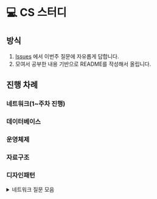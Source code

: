 # 💻 CS 스터디

## 방식
1. [Issues](https://github.com/42GS-Study/2025-CS-Study/issues) 에서 이번주 질문에 자유롭게 답합니다.
2. 모여서 공부한 내용 기반으로 README를 작성해서 올립니다.

## 진행 차례

### 네트워크(1~주차 진행)
### 데이터베이스
### 운영체제
### 자료구조
### 디자인패턴


<details>
<summary> 네트워크 질문 모음 </summary>
<div markdown="1">
- 컴퓨터 네트워크는 무엇인가요?   
- 컴퓨터 네트워크에서 데이터를 전송하는 방식에 대해 설명해주세요.
- 프로토콜에 대해서 설명해주세요.
- OSI 7 Layer에 대해서 설명해주세요.
- TCP/IP에 대해서 설명해주세요.
- OSI 7 Layer, TCP/IP 처럼 프로토콜을 계층화하는 이유가 뭘까요?
- 컴퓨터 네트워크에서 캡슐화와 비캡슐화에 대해서 설명해주세요.
- NIC, 리피터, 리피터 허브에 대해서 설명해주세요.
- 브리지에 대해서 설명해주세요.
- L2 스위치에 대해서 설명해주세요.
- 라우터에 대해서 설명해주세요.
- L3 스위치에 대해서 설명해주세요.
- L7 스위치에 대해서 설명해주세요.
- LAN과 WAN에 대해서 설명해주세요.
- HTTP 프로토콜에 대해서 설명해주세요.
- HTTP의 요청/응답 모델에 대해 설명해주세요.
- HTTP 메서드중 GET과 POST의 차이점에 대해 설명해주세요.
- HTTP 메서드중 PUT과 PATCH의 차이점에 대해 설명해주세요.
- HTTP 상태 코드가 뭔가요? 알고 있는 상태 코드 몇가지 설명해주세요.
- HTTP 헤더가 뭘까요? 알고 있는 헤더 몇 가지 설명해주세요.
- HTTP의 무상태성(Stateless)에 대해서 설명해주세요.
- HTTP Keep-Alive에 대해서 설명해주세요.
- HTTP 파이프라이닝에 대해서 설명해주세요.
- HTTP/1.1, HTTP/2, HTTP/3 각각의 특징에 대해 설명해주세요.
- HTTPS에 대해서 설명해주세요.
- SSL/TLS이 뭔가요?
- 대칭키 암호화 방식에 대해 설명해주세요.
- 비대칭키(공개키) 암호화 방식에 대해서 설명해주세요.
- 전자 서명에 대해서 설명해주세요.
- HTTPS 암호화 과정에 대해 설명해주세요. (SSL Handshake의 동작 과정을 설명해 주세요.)
- DNS가 뭔가요?
- DNS 작동 방식에 대해 설명해주세요.
- DNS 질의 종류에 대해 설명해주세요.
- DNS 서버에게 IP 주소를 요청할 때, 왜 UDP를 사용하나요?
- DNS 레코드가 무엇인가요?
- 쿠키와 세션에 대해서 설명해주세요.
- JWT ****토큰에 대해서 설명해주세요.
- SOP와 CORS에 대해서 설명해주세요.
- REST에 대해서 설명해주세요. Restful API는 뭘까요?
- REST 제약 조건에 대해 설명해주세요.
- URL, URI, URN 차이가 뭘까요?
- XSS 공격이 무엇이고, 방어하는 방법을 설명해주세요.
- CSRF 공격이 무엇이고, 방어하는 방법을 설명해주세요.
- SQL Injection 공격이 무엇이고, 방어하는 방법을 설명해주세요.
- 웹 캐시에 대해 설명해주세요.
- 프록시 서버에 대해서 설명해주세요.
- 포워드 프록시에 대해서 설명해주세요.
- 리버스 프록시에 대해서 설명해주세요.
- L7 로드 밸런서에 대해서 설명해주세요.
- 커넥션 타임아웃과 리드 타임아웃에 대해 설명해주세요.
- UDP에 대해 설명해주세요.
- UDP의 장단점을 설명해주세요. 
- UDP 체크섬의 대해 설명해주세요.
- 전송후 대기 프로토콜이 뭘까요?
- 파이프라인 프로토콜이 뭘까요?
- TCP에 대해 설명해주세요.
- 3way handshake에 대해 설명해주세요.
- 4way handshake에 대해 설명해주세요.
- TCP 빠른 재전송에 대해 설명해주세요.
- Congestion control에 대해 설명해주세요.
- Flow control에 대해 설명해주세요.
- IP주소에 대해서 설명해주세요.
- IPV4와 IPV6는 어떤 차이점이 있을까요?
- 서브넷과 서브넷 마스크에 대해 설명해주세요.
- 라우팅이 뭘까요?
- Public IP와 Private IP 차이는 뭘까요?
- 라우팅 프로토콜에 대해서 설명해주세요.
- IP는 어떻게 할당될까요?
- NAT가 뭘까요?
- ICMP가 뭘까요?
</div>
</details>
